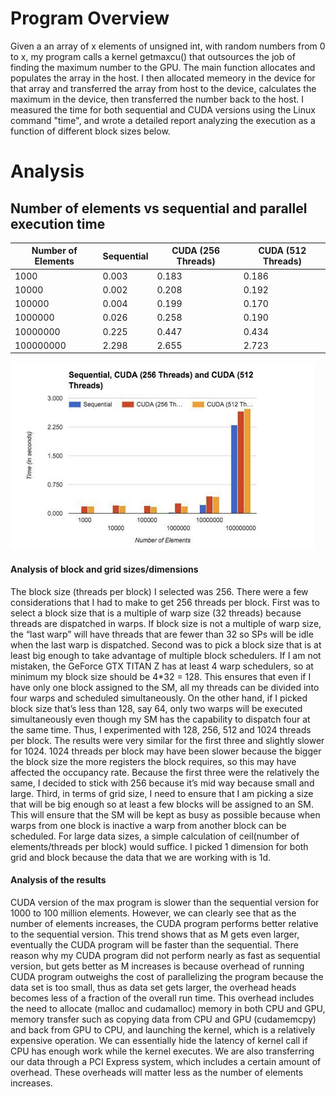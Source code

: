 # Program Overview
Given a an array of x elements of unsigned int, with random numbers from 0 to x, my program calls a kernel getmaxcu() that outsources the job of finding the maximum number to the GPU. The main function allocates and populates the array in the host. I then allocated memeory in the device for that array and transferred the array from host to the device, calculates the maximum in the device, then transferred the number back to the host. I measured the time for both sequential and CUDA versions using the Linux command "time", and wrote a detailed report analyzing the execution as a function of different block sizes below.

# Analysis

## Number of elements vs sequential and parallel execution time
| Number of Elements  | Sequential | CUDA (256 Threads)  | CUDA (512 Threads)  |
| ------------- | ------------- | ------------- | -------------- |
|      1000       | 0.003 | 0.183 | 0.186 |
|    10000  | 0.002 | 0.208 | 0.192 |
| 100000 | 	0.004 | 0.199 |	0.170 |
| 1000000 | 	0.026 | 	0.258 | 	0.190 |
| 10000000 | 0.225 | 0.447 | 	0.434 |
| 100000000 |	2.298 | 	2.655 | 2.723 |

![cuda](cuda.png)


#### Analysis of block and grid sizes/dimensions
The block size (threads per block) I selected was 256. There were a few considerations that I had to make to get 256 threads per block. First was to select a block size that is a multiple of warp size (32 threads) because threads are dispatched in warps. If block size is not a multiple of warp size, the “last warp” will have threads that are fewer than 32 so SPs will be idle when the last warp is dispatched. Second was to pick a block size that is at least big enough to take advantage of multiple block schedulers. If I am not mistaken, the GeForce GTX TITAN Z has at least 4 warp schedulers, so at minimum my block size should be 4*32 = 128. This ensures that even if I have only one block assigned to the SM, all my threads can be divided into four warps and scheduled simultaneously. On the other hand, if I picked block size that’s less than 128, say 64, only two warps will be executed simultaneously even though my SM has the capability to dispatch four at the same time. Thus, I experimented with 128, 256, 512 and 1024 threads per block. The results were very similar for the first three and slightly slower for 1024. 1024 threads per block may have been slower because the bigger the block size the more registers the block requires, so this may have affected the occupancy rate. Because the first three were the relatively the same, I decided to stick with 256 because it’s mid way because small and large. Third, in terms of grid size, I need to ensure that I am picking a size that will be big enough so at least a few blocks will be assigned to an SM. This will ensure that the SM will be kept as busy as possible because when warps from one block is inactive a warp from another block can be scheduled. For large data sizes, a simple calculation of ceil(number of elements/threads per block) would suffice. I picked 1 dimension for both grid and block because the data that we are working with is 1d.

#### Analysis of the results
CUDA version of the max program is slower than the sequential version for 1000 to 100 million elements. However, we can clearly see that as the number of elements increases, the CUDA program performs better relative to the sequential version. This trend shows that as M gets even larger, eventually the CUDA program will be faster than the sequential. There reason why my CUDA program did not perform nearly as fast as sequential version, but gets better as M increases is because overhead of running CUDA program outweighs the cost of parallelizing the program because the data set is too small, thus as data set gets larger, the overhead heads becomes less of a fraction of the overall run time. This overhead includes the need to allocate (malloc and cudamalloc) memory in both CPU and GPU, memory transfer such as copying data from CPU and GPU (cudamemcpy) and back from GPU to CPU, and launching the kernel, which is a relatively expensive operation. We can essentially hide the latency of kernel call if CPU has enough work while the kernel executes. We are also transferring our data through a PCI Express system, which includes a certain amount of overhead. These overheads will matter less as the number of elements increases.
